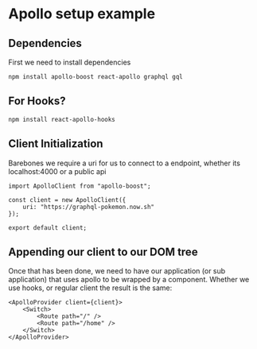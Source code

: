 # Apollo setup example

## Dependencies

First we need to install dependencies

`npm install apollo-boost react-apollo graphql gql`

## For Hooks?

`npm install react-apollo-hooks`

## Client Initialization

Barebones we require a uri for us to connect to a endpoint, whether its localhost:4000 or a public api

```
import ApolloClient from "apollo-boost";

const client = new ApolloClient({
    uri: "https://graphql-pokemon.now.sh"
});

export default client;
```

## Appending our client to our DOM tree

Once that has been done, we need to have our application (or sub application) that uses apollo to be wrapped by a <ApolloProvier> component. Whether we use hooks, or regular client the result is the same:

```
<ApolloProvider client={client}>
    <Switch>
        <Route path="/" />
        <Route path="/home" />
    </Switch>
</ApolloProvider>
```
